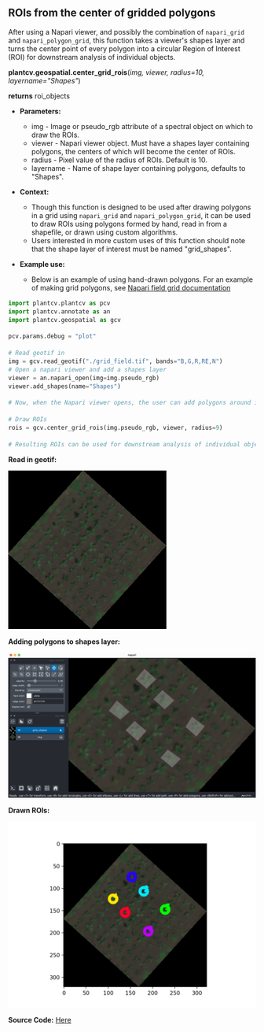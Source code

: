 ## ROIs from the center of gridded polygons

After using a Napari viewer, and possibly the combination of `napari_grid` and `napari_polygon_grid`, this function takes a viewer's shapes layer and turns the center point of every polygon into a circular Region of Interest (ROI) for downstream analysis of individual objects. 

**plantcv.geospatial.center_grid_rois**(*img, viewer, radius=10, layername="Shapes"*)

**returns** roi_objects

- **Parameters:**
    - img - Image or pseudo_rgb attribute of a spectral object on which to draw the ROIs.
    - viewer - Napari viewer object. Must have a shapes layer containing polygons, the centers of which will become the center of ROIs.
    - radius - Pixel value of the radius of ROIs. Default is 10.
	- layername - Name of shape layer containing polygons, defaults to "Shapes".

- **Context:**
    - Though this function is designed to be used after drawing polygons in a grid using `napari_grid` and `napari_polygon_grid`, it can be used to draw ROIs using polygons formed by hand, read in from a shapefile, or drawn using custom algorithms.
    - Users interested in more custom uses of this function should note that the shape layer of interest must be named "grid_shapes". 

- **Example use:**
    - Below is an example of using hand-drawn polygons. For an example of making grid polygons, see [Napari field grid documentation](https://github.com/danforthcenter/plantcv-geospatial/blob/main/docs/napari_field_grid.md)

```python
import plantcv.plantcv as pcv
import plantcv.annotate as an
import plantcv.geospatial as gcv

pcv.params.debug = "plot"

# Read geotif in
img = gcv.read_geotif("./grid_field.tif", bands="B,G,R,RE,N")
# Open a napari viewer and add a shapes layer
viewer = an.napari_open(img=img.pseudo_rgb)
viewer.add_shapes(name="Shapes")

# Now, when the Napari viewer opens, the user can add polygons around individual plants or plots.

# Draw ROIs
rois = gcv.center_grid_rois(img.pseudo_rgb, viewer, radius=9)

# Resulting ROIs can be used for downstream analysis of individual objects in PlantCV

```

**Read in geotif:**

![Screenshot](documentation_images/grid_field.png)

**Adding polygons to shapes layer:**

![Screenshot](documentation_images/drawn_polygons.png)

**Drawn ROIs:**

![Screenshot](documentation_images/center_rois.png)


**Source Code:** [Here](https://github.com/danforthcenter/plantcv-geospatial/blob/main/plantcv/geospatial/center_grid_rois.py)

